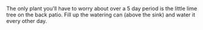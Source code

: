 The only plant you'll have to worry about over a 5 day period is the little lime tree on the back patio. Fill up the watering can (above the sink) and water it every other day.